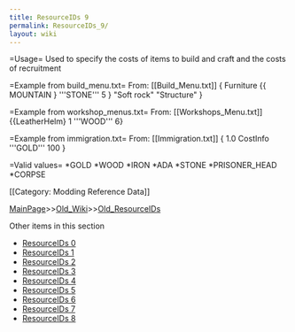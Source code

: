 ```yaml
---
title: ResourceIDs 9
permalink: ResourceIDs_9/
layout: wiki
---
```

=Usage=
Used to specify the costs of items to build and craft and the costs of recruitment

=Example from build_menu.txt=
From: [[Build_Menu.txt]]
 { Furniture {{ MOUNTAIN } '''STONE''' 5 } &quot;Soft rock&quot; &quot;Structure&quot; }

=Example from workshop_menus.txt=
From: [[Workshops_Menu.txt]]
 {{LeatherHelm} 1 '''WOOD''' 6}

=Example from immigration.txt=
From: [[Immigration.txt]]
 { 1.0 CostInfo '''GOLD''' 100 }

=Valid values=
*GOLD
*WOOD
*IRON
*ADA
*STONE
*PRISONER_HEAD
*CORPSE

[[Category: Modding Reference Data]]

[MainPage](/keeperrl_wiki/ "wikilink")>>[Old_Wiki](/keeperrl_wiki/Old_Wiki "wikilink")>>[Old_ResourceIDs](/keeperrl_wiki/Old_ResourceIDs "wikilink")

Other items in this section
-    [ResourceIDs 0](/keeperrl_wiki/ResourceIDs_0 "wikilink")
-    [ResourceIDs 1](/keeperrl_wiki/ResourceIDs_1 "wikilink")
-    [ResourceIDs 2](/keeperrl_wiki/ResourceIDs_2 "wikilink")
-    [ResourceIDs 3](/keeperrl_wiki/ResourceIDs_3 "wikilink")
-    [ResourceIDs 4](/keeperrl_wiki/ResourceIDs_4 "wikilink")
-    [ResourceIDs 5](/keeperrl_wiki/ResourceIDs_5 "wikilink")
-    [ResourceIDs 6](/keeperrl_wiki/ResourceIDs_6 "wikilink")
-    [ResourceIDs 7](/keeperrl_wiki/ResourceIDs_7 "wikilink")
-    [ResourceIDs 8](/keeperrl_wiki/ResourceIDs_8 "wikilink")
